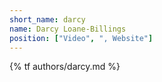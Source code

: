 ```yaml
---
short_name: darcy
name: Darcy Loane-Billings
position: ["Video", ", Website"]
---
```

{% tf authors/darcy.md %}